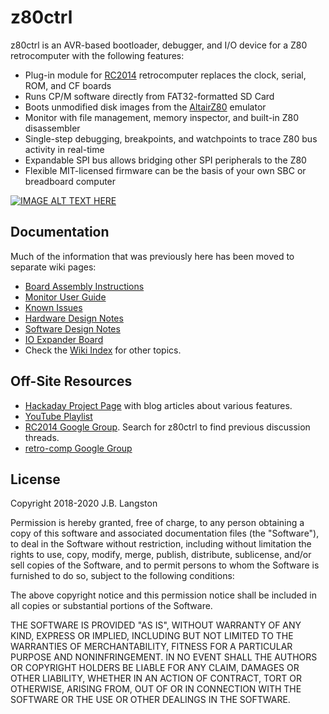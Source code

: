 # z80ctrl

z80ctrl is an AVR-based bootloader, debugger, and I/O device for a Z80 retrocomputer with the following features:

- Plug-in module for [RC2014](https://rc2014.co.uk/) retrocomputer replaces the clock, serial, ROM, and CF boards
- Runs CP/M software directly from FAT32-formatted SD Card
- Boots unmodified disk images from the [AltairZ80](https://schorn.ch/altair.html) emulator
- Monitor with file management, memory inspector, and built-in Z80 disassembler
- Single-step debugging, breakpoints, and watchpoints to trace Z80 bus activity in real-time
- Expandable SPI bus allows bridging other SPI peripherals to the Z80
- Flexible MIT-licensed firmware can be the basis of your own SBC or breadboard computer

[![IMAGE ALT TEXT HERE](https://img.youtube.com/vi/sVV1PYWX18A/0.jpg)](https://www.youtube.com/watch?v=sVV1PYWX18A)

## Documentation

Much of the information that was previously here has been moved to separate wiki pages:

- [Board Assembly Instructions](https://github.com/jblang/z80ctrl/wiki/Board-Assembly-Instructions)
- [Monitor User Guide](https://github.com/jblang/z80ctrl/wiki/Monitor-User-Guide)
- [Known Issues](https://github.com/jblang/z80ctrl/wiki/Known-Issues)
- [Hardware Design Notes](https://github.com/jblang/z80ctrl/wiki/Hardware-Design-Notes)
- [Software Design Notes](https://github.com/jblang/z80ctrl/wiki/Software-Design-Notes)
- [IO Expander Board](https://github.com/jblang/z80ctrl/wiki/IO-Expander-Board)
- Check the [Wiki Index](https://github.com/jblang/z80ctrl/wiki) for other topics.


## Off-Site Resources

- [Hackaday Project Page](https://hackaday.io/project/158338-z80ctrl) with blog articles about various features.
- [YouTube Playlist](https://www.youtube.com/watch?v=M8EIAxMpA-o&list=PLwP_dSEH4Oi_jAljWQ1H-TBiBL34LqYYm)
- [RC2014 Google Group](https://groups.google.com/forum/#!forum/rc2014-z80). Search for z80ctrl to find previous discussion threads.
- [retro-comp Google Group](https://groups.google.com/g/retro-comp)

## License

Copyright 2018-2020 J.B. Langston

Permission is hereby granted, free of charge, to any person obtaining a copy of this software and associated documentation files (the "Software"), to deal in the Software without restriction, including without limitation the rights to use, copy, modify, merge, publish, distribute, sublicense, and/or sell copies of the Software, and to permit persons to whom the Software is furnished to do so, subject to the following conditions:

The above copyright notice and this permission notice shall be included in all copies or substantial portions of the Software.

THE SOFTWARE IS PROVIDED "AS IS", WITHOUT WARRANTY OF ANY KIND, EXPRESS OR IMPLIED, INCLUDING BUT NOT LIMITED TO THE WARRANTIES OF MERCHANTABILITY, FITNESS FOR A PARTICULAR PURPOSE AND NONINFRINGEMENT. IN NO EVENT SHALL THE AUTHORS OR COPYRIGHT HOLDERS BE LIABLE FOR ANY CLAIM, DAMAGES OR OTHER LIABILITY, WHETHER IN AN ACTION OF CONTRACT, TORT OR OTHERWISE, ARISING FROM, OUT OF OR IN CONNECTION WITH THE SOFTWARE OR THE USE OR OTHER DEALINGS IN THE SOFTWARE.
